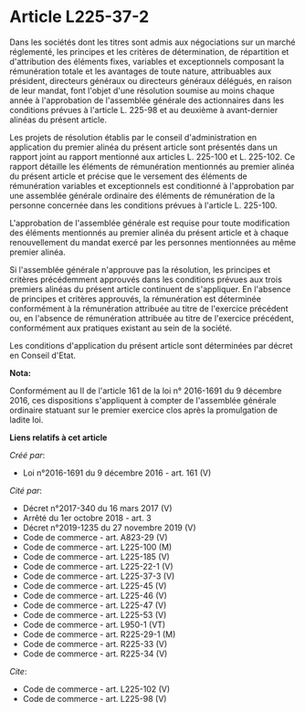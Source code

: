 # Article L225-37-2

Dans les sociétés dont les titres sont admis aux négociations sur un marché réglementé, les principes et les critères de
détermination, de répartition et d'attribution des éléments fixes, variables et exceptionnels composant la rémunération
totale et les avantages de toute nature, attribuables aux président, directeurs généraux ou directeurs généraux délégués, en
raison de leur mandat, font l'objet d'une résolution soumise au moins chaque année à l'approbation de l'assemblée générale
des actionnaires dans les conditions prévues à l'article L. 225-98 et au deuxième à avant-dernier alinéas du présent
article. 

Les projets de résolution établis par le conseil d'administration en application du premier alinéa du présent article sont
présentés dans un rapport joint au rapport mentionné aux articles L. 225-100 et L. 225-102. Ce rapport détaille les éléments
de rémunération mentionnés au premier alinéa du présent article et précise que le versement des éléments de rémunération
variables et exceptionnels est conditionné à l'approbation par une assemblée générale ordinaire des éléments de rémunération
de la personne concernée dans les conditions prévues à l'article L. 225-100. 

L'approbation de l'assemblée générale est requise pour toute modification des éléments mentionnés au premier alinéa du
présent article et à chaque renouvellement du mandat exercé par les personnes mentionnées au même premier alinéa. 

Si l'assemblée générale n'approuve pas la résolution, les principes et critères précédemment approuvés dans les conditions
prévues aux trois premiers alinéas du présent article continuent de s'appliquer. En l'absence de principes et critères
approuvés, la rémunération est déterminée conformément à la rémunération attribuée au titre de l'exercice précédent ou, en
l'absence de rémunération attribuée au titre de l'exercice précédent, conformément aux pratiques existant au sein de la
société. 

Les conditions d'application du présent article sont déterminées par décret en Conseil d'Etat.

**Nota:**

Conformément au II de l'article 161 de la loi n° 2016-1691 du 9 décembre 2016, ces dispositions s'appliquent à compter de
l'assemblée générale ordinaire statuant sur le premier exercice clos après la promulgation de ladite loi.

**Liens relatifs à cet article**

_Créé par_:

  - Loi n°2016-1691 du 9 décembre 2016 - art. 161 (V)

_Cité par_:

  - Décret n°2017-340 du 16 mars 2017 (V)
  - Arrêté du 1er octobre 2018 - art. 3
  - Décret n°2019-1235 du 27 novembre 2019 (V)
  - Code de commerce - art. A823-29 (V)
  - Code de commerce - art. L225-100 (M)
  - Code de commerce - art. L225-185 (V)
  - Code de commerce - art. L225-22-1 (V)
  - Code de commerce - art. L225-37-3 (V)
  - Code de commerce - art. L225-45 (V)
  - Code de commerce - art. L225-46 (V)
  - Code de commerce - art. L225-47 (V)
  - Code de commerce - art. L225-53 (V)
  - Code de commerce - art. L950-1 (VT)
  - Code de commerce - art. R225-29-1 (M)
  - Code de commerce - art. R225-33 (V)
  - Code de commerce - art. R225-34 (V)

_Cite_:

  - Code de commerce - art. L225-102 (V)
  - Code de commerce - art. L225-98 (V)
